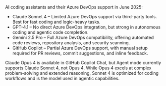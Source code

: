 AI coding assistants and their Azure DevOps support in June 2025:

- Claude Sonnet 4 – Limited Azure DevOps support via third-party tools. Best for fast coding and logic-heavy tasks.
- GPT-4.1 – No direct Azure DevOps integration, but strong in autonomous coding and agentic code completion.
- Gemini 2.5 Pro – Full Azure DevOps compatibility, offering automated code reviews, repository analysis, and security scanning.
- GitHub Copilot – Partial Azure DevOps support, with manual setup required for PR reviews, commit suggestions, and inline feedback.


Claude Opus 4 is available in GitHub Copilot Chat, but Agent mode currently supports Claude Sonnet 4, not Opus 4. While Opus 4 excels at complex problem-solving and extended reasoning, Sonnet 4 is optimized for coding workflows and is the model used in agentic capabilities.
